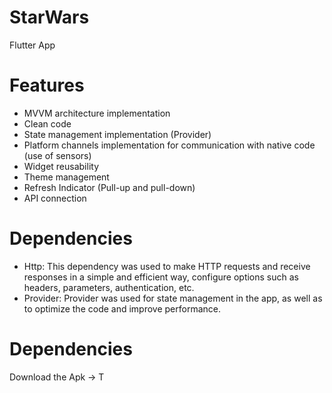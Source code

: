

# StarWars
Flutter App

# Features

* MVVM architecture implementation
* Clean code
* State management implementation (Provider)
* Platform channels implementation for communication with native code (use of sensors)
* Widget reusability
* Theme management
* Refresh Indicator (Pull-up and pull-down)
* API connection

# Dependencies

* Http: This dependency was used to make HTTP requests and receive responses in a simple and efficient way, configure options such as headers, parameters, authentication, etc.
* Provider: Provider was used for state management in the app, as well as to optimize the code and improve performance.

# Dependencies

Download the Apk -> T
